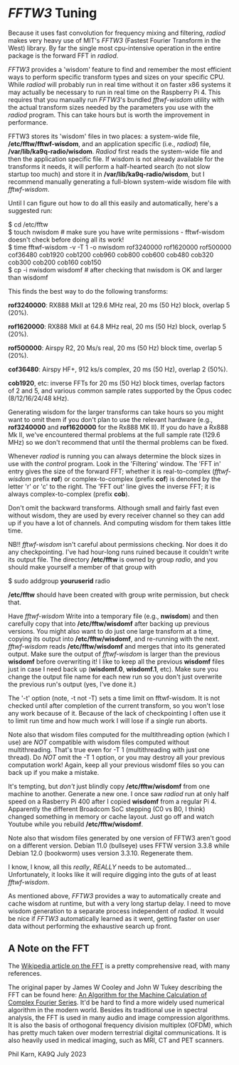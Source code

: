 *FFTW3* Tuning
==============

Because it uses fast convolution for frequency mixing and filtering,
*radiod* makes very heavy use of MIT's *FFTW3* (Fastest Fourier Transform
in the West) library. By far the single most cpu-intensive operation
in the entire package is the forward FFT in *radiod*.

*FFTW3* provides a 'wisdom' feature to find and remember the most
efficient ways to perform specific transform types and sizes on your
specific CPU.  While *radiod* will probably run in real time without
it on faster x86 systems it may actually be necessary to run in real
time on the Raspberry Pi 4. This requires that you manually run
*FFTW3*'s bundled *fftwf-wisdom* utility with the actual transform
sizes needed by the parameters you use with the *radiod* program. This
can take hours but is worth the improvement in performance.

FFTW3 stores its 'wisdom' files in two places: a system-wide file,
**/etc/fftw/fftwf-wisdom**, and an application specific (i.e., *radiod*)
file, **/var/lib/ka9q-radio/wisdom**. *Radiod* first reads the system-wide
file and then the application specific file. If wisdom is
not already available for the transforms it needs, it will perform a
half-hearted search (to not slow startup too much) and store it in
**/var/lib/ka9q-radio/wisdom**, but I recommend manually generating a full-blown
system-wide wisdom file with *fftwf-wisdom*.

Until I can figure out how to do all this easily and automatically,
here's a suggested run:

$ cd /etc/fftw  
$ touch nwisdom # make sure you have write permissions - fftwf-wisdom doesn't check before doing all its work!  
$ time fftwf-wisdom -v -T 1 -o nwisdom rof3240000 rof1620000 rof500000 cof36480 cob1920 cob1200 cob960 cob800 cob600 cob480 cob320 cob300 cob200 cob160 cob150  
$ cp -i nwisdom wisdomf # after checking that nwisdom is OK and larger than wisdomf

This finds the best way to do the following transforms:

**rof3240000**: RX888 MkII at 129.6 MHz real, 20 ms (50 Hz) block, overlap 5 (20%).

**rof1620000**: RX888 MkII at 64.8 MHz real, 20 ms (50 Hz) block, overlap 5 (20%).

**rof500000**: Airspy R2, 20 Ms/s real, 20 ms (50 Hz) block time, overlap 5 (20%).

**cof36480**: Airspy HF+, 912 ks/s complex, 20 ms (50 Hz), overlap 2 (50%).

**cob1920**, etc: inverse FFTs for 20 ms (50 Hz) block times, overlap
factors of 2 and 5, and various common sample rates supported by the
Opus codec (8/12/16/24/48 kHz).

Generating wisdom for the larger transforms can take hours so you
might want to omit them if you don't plan to use the relevant hardware
(e.g., **rof3240000** and **rof1620000** for the Rx888 MK II). If you do have
a Rx888 Mk II, we've encountered thermal problems at the full sample
rate (129.6 MHz) so we don't recommend that until the thermal problems
can be fixed.

Whenever *radiod* is running you can always determine the block sizes in
use with the *control* program. Look in the 'Filtering' window. The
'FFT in' entry gives the size of the forward FFT; whether it is
real-to-complex (*fftwf-wisdom* prefix **rof**) or complex-to-complex
(prefix **cof**) is denoted by the letter 'r' or 'c' to the
right.  The 'FFT out' line gives the inverse FFT; it is always
complex-to-complex (prefix **cob**).

Don't omit the backward transforms. Although small and fairly fast
even without wisdom, they are used by every receiver channel so they
can add up if you have a lot of channels. And computing wisdom for
them takes little time.

NB!! *fftwf-wisdom* isn't careful about permissions checking. Nor
does it do any checkpointing. I've had hour-long runs ruined because
it couldn't write its output file. The directory **/etc/fftw** is owned by group *radio*, and you should make yourself a member of that group with

$ sudo addgroup **youruserid** radio

**/etc/fftw** should have been created with group write permission, but check that.

Have *fftwf-wisdom* Write into a temporary file (e.g., **nwisdom**)
and then carefully copy that into **/etc/fftw/wisdomf** after backing
up previous versions. You might also want to do just one large
transform at a time, copying its output into **/etc/fftw/wisdomf**,
and re-running with the next. *fftwf-wisdom* reads
**/etc/fftw/wisdomf** and merges that into its generated output.  Make
sure the output of *fftwf-wisdom* is larger than the previous
**wisdomf** before overwriting it!  I like to keep all the previous
**wisdomf** files just in case I need back up (**wisdomf.0**,
**wisdomf.1**, etc). Make sure you change the output file name for
each new run so you don't just overwrite the previous run's output
(yes, I've done it.)

The '-t' option (note, -t not -T) sets a time limit on
fftwf-wisdom. It is not checked until after completion of the current
transform, so you won't lose any work because of it. Because of the
lack of checkpointing I often use it to limit run time and how much
work I will lose if a single run aborts.

Note also that wisdom files computed for the multithreading option
(which I use) are *NOT* compatible with wisdom files computed without
multithreading. That's true even for -T 1 (multithreading with just
one thread). Do *NOT* omit the -T 1 option, or you may destroy all
your previous computation work! Again, keep all your previous wisdomf
files so you can back up if you make a mistake.

It's tempting, but *don't* just blindly copy **/etc/fftw/wisdomf** from
one machine to another. Generate a new one. I once saw *radiod* run at
only half speed on a Rasberry Pi 400 after I copied **wisdomf**
from a regular Pi 4. Apparently the different Broadcom SoC stepping
(C0 vs B0, I think) changed something in memory or cache layout. Just
go off and watch Youtube while you rebuild **/etc/fftw/wisdomf**.

Note also that wisdom files generated by one version of FFTW3 aren't
good on a different version.  Debian 11.0 (bullseye) uses FFTW version
3.3.8 while Debian 12.0 (bookworm) uses version 3.3.10. Regenerate
them.

I know, I know, all this *really*, *REALLY* needs to be
automated... Unfortunately, it looks like it will require digging into
the guts of at least *fftwf-wisdom*.

As mentioned above, *FFTW3* provides a way to automatically create and
cache wisdom at runtime, but with a very long startup delay. I need to
move wisdom generation to a separate process independent of
*radiod*. It would be nice if *FFTW3* automatically learned as it
went, getting faster on user data without performing the exhaustive
search up front.

A Note on the FFT
-----------------

The [Wikipedia article on the
FFT](https://en.wikipedia.org/wiki/Fast_Fourier_transform) is a pretty
comprehensive read, with many references.

The original paper by James W Cooley and John W Tukey describing the
FFT can be found here: [An Algorithm for the Machine Calculation of
Complex Fourier
Series](https://www.ams.org/journals/mcom/1965-19-090/S0025-5718-1965-0178586-1/S0025-5718-1965-0178586-1.pdf). It'd
be hard to find a more widely used numerical algorithm in the modern
world. Besides its traditional use in spectral analysis, the FFT is
used in many audio and image compression algorithms. It is also the
basis of orthogonal frequency division multiplex (OFDM), which has
pretty much taken over modern terrestrial digital communications. It
is also heavily used in medical imaging, such as MRI, CT and PET
scanners.

Phil Karn, KA9Q
July 2023
